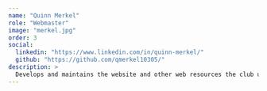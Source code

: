 ```yaml
---
name: "Quinn Merkel"
role: "Webmaster"
image: "merkel.jpg"
order: 3
social:
  linkedin: "https://www.linkedin.com/in/quinn-merkel/" 
  github: "https://github.com/qmerkel10305/"
description: >
  Develops and maintains the website and other web resources the club uses.
---
```

